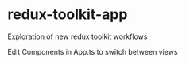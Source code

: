 # redux-toolkit-app

Exploration of new redux toolkit workflows

Edit Components in App.ts to switch between views
